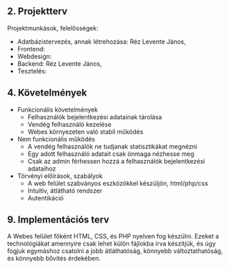 


## 2. Projektterv
Projektmunkások, felelősségek:
- Adatbázistervezés, annak létrehozása: Réz Levente János,
- Frontend: 
- Webdesign: 
- Backend: Réz Levente János,
- Tesztelés: 

## 4. Követelmények
 - Funkcionális követelmények
    -  Felhasználók bejelentkezési adatainak tárolása
    -  Vendég felhasználó kezelése
    - Webes környezeten való stabil működés
 - Nem funkcionális működés
    - A vendég felhasználók ne tudjanak statisztikákat megnézni
    - Egy adott felhasználó adatait csak önmaga nézhesse meg
    - Csak az admin férhessen hozzá a felhasználók bejelentkezési adataihoz
 - Törvényi előírások, szabályok
    - A web felület szabványos eszközökkel készüljön, html/php/css
    - Intuitív, átlátható rendszer
    - Autentikáció

## 9. Implementációs terv

A Webes felület főként HTML, CSS, és PHP nyelven fog készülni.
Ezeket a technológiákat amennyire csak lehet külön fájlokba írva készítjük, 
és úgy fogjuk egymáshoz csatolni a jobb átláthatóság,
könnyebb változtathatóság, és könnyebb bővítés érdekében.






